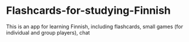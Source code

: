 # Flashcards-for-studying-Finnish
This is an app for learning Finnish, including flashcards, small games (for individual and group players), chat
